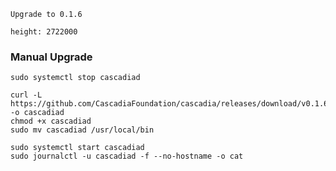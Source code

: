 `Upgrade to 0.1.6`

`height: 2722000`

### Manual Upgrade
```
sudo systemctl stop cascadiad
```
```
curl -L https://github.com/CascadiaFoundation/cascadia/releases/download/v0.1.6/cascadiad -o cascadiad
chmod +x cascadiad
sudo mv cascadiad /usr/local/bin
```
```
sudo systemctl start cascadiad
sudo journalctl -u cascadiad -f --no-hostname -o cat
```
